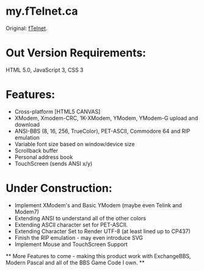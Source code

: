 **my.fTelnet.ca**
=============
Original: <a href="https://github.com/rickparrish/fTelnet">fTelnet</a>.

Out Version Requirements:
=========================
HTML 5.0, JavaScript 3, CSS 3

Features:
=========
* Cross-platform [HTML5 CANVAS]
* XModem, Xmodem-CRC, 1K-XModem, YModem, YModem-G upload and download
* ANSI-BBS (8, 16, 256, TrueColor), PET-ASCII, Commodore 64 and RIP emulation
* Variable font size based on window/device size
* Scrollback buffer
* Personal address book
* TouchScreen (sends ANSI x/y)

Under Construction:
===================
* Implement XModem's and Basic YModem (maybe even Telink and Modem7)
* Extending ANSI to understand all of the other colors
* Extending ASCII character set for PET-ASCII.
* Extending Character Set to Render UTF-8 (at least lined up to CP437)
* Finish the RIP emulation - may even introduce SVG
* Implement Mouse and TouchScreen Support

** More Features to come - making this product work with ExchangeBBS, Modern Pascal and all of the BBS Game Code I own. **
